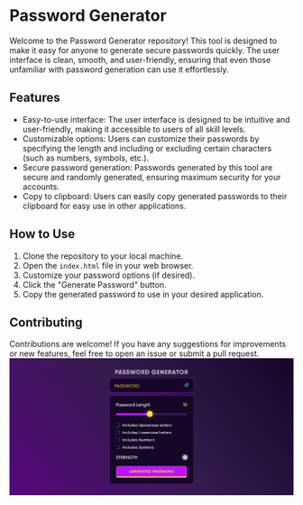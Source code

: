 # Password Generator

Welcome to the Password Generator repository! This tool is designed to make it easy for anyone to generate secure passwords quickly. The user interface is clean, smooth, and user-friendly, ensuring that even those unfamiliar with password generation can use it effortlessly.

## Features

- Easy-to-use interface: The user interface is designed to be intuitive and user-friendly, making it accessible to users of all skill levels.
- Customizable options: Users can customize their passwords by specifying the length and including or excluding certain characters (such as numbers, symbols, etc.).
- Secure password generation: Passwords generated by this tool are secure and randomly generated, ensuring maximum security for your accounts.
- Copy to clipboard: Users can easily copy generated passwords to their clipboard for easy use in other applications.

## How to Use

1. Clone the repository to your local machine.
2. Open the `index.html` file in your web browser.
3. Customize your password options (if desired).
4. Click the "Generate Password" button.
5. Copy the generated password to use in your desired application.

## Contributing

Contributions are welcome! If you have any suggestions for improvements or new features, feel free to open an issue or submit a pull request.
<img src="https://github.com/DibyanshuChauhan/Password-Generator/blob/main/assets/Screenshot%202024-05-11%20230728.png?raw=true">
